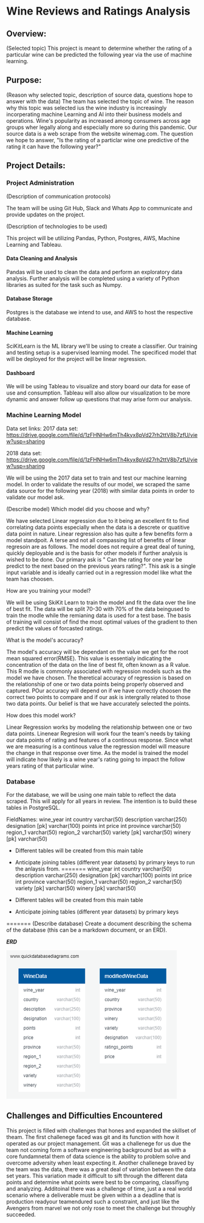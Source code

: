 # Wine Reviews and Ratings Analysis

## Overview:
(Selected topic)
This project is meant to determine whether the rating of a particular wine can be predicted the following year via the use of machine learning. 

## Purpose:
(Reason why selected topic, description of source data, questions hope to answer with the data)
The team has selected the topic of wine. The reason why this topic was selected ius the wine industry is increasingly incorperating machine Learning and AI into their business models and operations. Wine's popularity as increased among consumers across age groups wher legally along and especially more so during this pandemic. Our source data is a web scrape from the website winemag.com. The question we hope to answer, "Is the rating of a particlar wine one predictive of the rating it can have the following year?"

## Project Details:

### Project Administration
(Description of communication protocols)

The team will be using Git Hub, Slack and Whats App to communicate and provide updates on the project. 

(Description of technologies to be used)

This project will be utilizing Pandas, Python, Postgres, AWS, Machine Learning and Tableau. 

#### Data Cleaning and Analysis

Pandas will be used to clean the data and perform an exploratory data analysis. Further analysis will be completed using a variety of Python libraries as suited for the task such as Numpy.

#### Database Storage

Postgres is the database we intend to use, and AWS to host the respective database.

#### Machine Learning
SciKitLearn is the ML library we'll be using to create a classifier. Our training and testing setup is a supervised learning model. The specificed model that will be deployed for the project will be linear regression.

#### Dashboard

We will be using Tableau to visualize and story board our data for ease of use and consumption. Tableau will also allow our visualization to be more dynamic and answer follow up questions that may arise form our analysis. 

### Machine Learning Model

Data set links:
2017 data set: https://drive.google.com/file/d/1zFHNHw6mTh4kyx8pVd27rh2ttV8b7zfU/view?usp=sharing

2018 data set: https://drive.google.com/file/d/1zFHNHw6mTh4kyx8pVd27rh2ttV8b7zfU/view?usp=sharing

We will be using the 2017 data set to train and test our machine learning model. In order to validate the results of our model, we scraped the same data source for the following year (2018) with similar data points in order to validate our model ask. 


(Describe model)
Which model did you choose and why? 

We have selected Linear regression due to it being an excellent fit to find correlating data points especially when the data is a descrete or quatitive data point in nature. Linear regression also has quite a few benefits form a model standpoit. A terse and not all compassing list of benefits of linear regresoin are as follows. The model does not require a great deal of tuning, quickly deployable and is the basis for other models if further analysis is wished to be done. Our primary ask is " Can the rating for one year be predict to the next based on the previous years rating?". This ask is a single input variable and is ideally carried out in a regression model like what the team has choosen. 

How are you training your model?

We will be using SkiKit Learn to train the model and fit the data over the line of best fit. The data will be split 70-30 with 70% of the data beingused to train the modle while the remianing data is used for a test base. The basis of training will consist of find the most optimal values of the gradient to then predict the values of forcasted ratings. 

What is the model's accuracy?

The model's accuracy will be dependant on the value we get for the root mean squared error(RMSE). This value is essentialy indicating the concentration of the data on the line of best fit, often known as a R value. This R modle is commonly associated with regression models such as the model we have chosen. The theretical accuracy of regression is based on the relationship of one or two data points being properly observed and captured. POur accuracy will depend on if we have correctly choosen the correct two points to compare and if our ask is intergrally related to those two data points. Our belief is that we have accurately selected the points. 

How does this model work?

Linear Regression works by modeling the relationship between one or two data points. Linenear Regresion will work four the team's needs by taking our data points of rating and features of a continous response. Since what we are measuring is a continous value the regression model will measure the change in that response over time. As the model is trained the model will indicate how likely is a wine year's rating going to impact the follow years rating of that particular wine.

### Database

For the database, we will be using one main table to reflect the data scraped.
This will apply for all years in review. The intention is to build these tables in PostgreSQL.

FieldNames:
wine_year 	  int
country 	    varchar(50)
description 	varchar(250)
designation   [pk] varchar(100)
points 		    int
price 		    int
province 	    varchar(50)
region_1 	    varchar(50)
region_2 	    varchar(50)
variety       [pk] 	varchar(50)
winery        [pk] 	varchar(50)


- Different tables will be created from this main table
- Anticipate joining tables (different year datasets) by primary keys to run the anlaysis from. 
=======
wine_year 	int
country 	varchar(50)
description 	varchar(250)
designation [pk] varchar(100)
points 		int
price 		int
province 	varchar(50)
region_1 	varchar(50)
region_2 	varchar(50)
variety [pk] 	varchar(50)
winery [pk] 	varchar(50)


- Different tables will be created from this main table
- Anticipate joining tables (different year datasets) by primary keys

=======
(Describe database)
Create a document describing the schema of the database (this can be a markdown document, or an ERD). 

***ERD***

![Preliminary ERD](https://github.com/fchoi0505/Wine_Ratings_Prices/blob/main/Resources/PrelimDatabase.png)

## Challenges and Difficulties Encountered

This project is filled with challenges that hones and expanded the skillset of theam. The first challenege faced was git and its function with how it operated as our project management. Git was a challenege for us due the team not coming form a software engineering background but as with a core fundamnetal them of data science is the ability to problem solve and overcome adversity when least expecting it. Another challenege braved by the team was the data, there was a great deal of variation between the data set years. This variation made it difficult to sift through the different data points and determine what points were best to be comparing, classifiyng and analyzing. Additoinal there was a challenge of time, just a a real world scenario where a deliverable must be given within a a deadline that is production readyour teamendured such a constraint, and just like the Avengers from marvel we not only rose to meet the challenge but throughly succeeded. 
